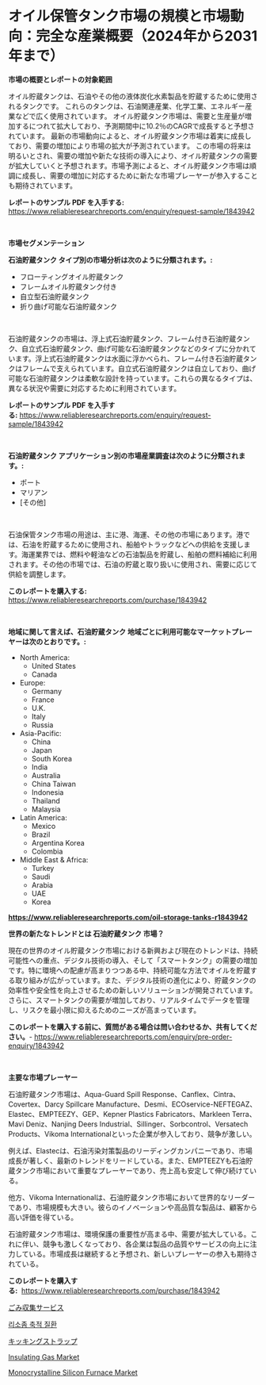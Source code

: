 <p><h1>オイル保管タンク市場の規模と市場動向：完全な産業概要（2024年から2031年まで）</h1></p><p><strong>市場の概要とレポートの対象範囲</strong></p>
<p><p>オイル貯蔵タンクは、石油やその他の液体炭化水素製品を貯蔵するために使用されるタンクです。 これらのタンクは、石油関連産業、化学工業、エネルギー産業などで広く使用されています。 オイル貯蔵タンク市場は、需要と生産量が増加するにつれて拡大しており、予測期間中に10.2％のCAGRで成長すると予想されています。 最新の市場動向によると、オイル貯蔵タンク市場は着実に成長しており、需要の増加により市場の拡大が予測されています。 この市場の将来は明るいとされ、需要の増加や新たな技術の導入により、オイル貯蔵タンクの需要が拡大していくと予想されます。市場予測によると、オイル貯蔵タンク市場は順調に成長し、需要の増加に対応するために新たな市場プレーヤーが参入することも期待されています。</p></p>
<p><strong>レポートのサンプル PDF を入手する:</strong> <a href="https://www.reliableresearchreports.com/enquiry/request-sample/1843942">https://www.reliableresearchreports.com/enquiry/request-sample/1843942</a></p>
<p>&nbsp;</p>
<p><strong>市場セグメンテーション</strong></p>
<p><strong>石油貯蔵タンク タイプ別の市場分析は次のように分類されます。:</strong></p>
<p><ul><li>フローティングオイル貯蔵タンク</li><li>フレームオイル貯蔵タンク付き</li><li>自立型石油貯蔵タンク</li><li>折り曲げ可能な石油貯蔵タンク</li></ul></p>
<p>&nbsp;</p>
<p><p>石油貯蔵タンクの市場は、浮上式石油貯蔵タンク、フレーム付き石油貯蔵タンク、自立式石油貯蔵タンク、曲げ可能な石油貯蔵タンクなどのタイプに分かれています。浮上式石油貯蔵タンクは水面に浮かべられ、フレーム付き石油貯蔵タンクはフレームで支えられています。自立式石油貯蔵タンクは自立しており、曲げ可能な石油貯蔵タンクは柔軟な設計を持っています。これらの異なるタイプは、異なる状況や需要に対応するために利用されています。</p></p>
<p><strong>レポートのサンプル PDF を入手する:</strong>&nbsp;<a href="https://www.reliableresearchreports.com/enquiry/request-sample/1843942">https://www.reliableresearchreports.com/enquiry/request-sample/1843942</a></p>
<p>&nbsp;</p>
<p><strong> 石油貯蔵タンク アプリケーション別の市場産業調査は次のように分類されます。:</strong></p>
<p><ul><li>ポート</li><li>マリアン</li><li>[その他]</li></ul></p>
<p>&nbsp;</p>
<p><p>石油保管タンク市場の用途は、主に港、海運、その他の市場にあります。港では、石油を貯蔵するために使用され、船舶やトラックなどへの供給を支援します。海運業界では、燃料や軽油などの石油製品を貯蔵し、船舶の燃料補給に利用されます。その他の市場では、石油の貯蔵と取り扱いに使用され、需要に応じて供給を調整します。</p></p>
<p><strong>このレポートを購入する:</strong>&nbsp; <a href="https://www.reliableresearchreports.com/purchase/1843942">https://www.reliableresearchreports.com/purchase/1843942</a></p>
<p>&nbsp;</p>
<p><strong>地域に関して言えば、石油貯蔵タンク 地域ごとに利用可能なマーケットプレーヤーは次のとおりです。:</strong></p>
<p><ul>
    <li>
        North America:
        <ul>
            <li>United States</li>
            <li>Canada</li>
        </ul>
    </li>
    <li>
        Europe:
        <ul>
            <li>Germany</li>
            <li>France</li>
            <li>U.K.</li>
            <li>Italy</li>
            <li>Russia</li>
        </ul>
    </li>
    <li>
        Asia-Pacific:
        <ul>
            <li>China</li>
            <li>Japan</li>
            <li>South Korea</li>
            <li>India</li>
            <li>Australia</li>
            <li>China Taiwan</li>
            <li>Indonesia</li>
            <li>Thailand</li>
            <li>Malaysia</li>
        </ul>
    </li>
    <li>
        Latin America:
        <ul>
            <li>Mexico</li>
            <li>Brazil</li>
            <li>Argentina Korea</li>
            <li>Colombia</li>
        </ul>
    </li>
    <li>
        Middle East & Africa:
        <ul>
            <li>Turkey</li>
            <li>Saudi</li>
            <li>Arabia</li>
            <li>UAE</li>
            <li>Korea</li>
        </ul>
    </li>
    </ul></p>
<p><strong><a href="https://www.reliableresearchreports.com/oil-storage-tanks-r1843942">https://www.reliableresearchreports.com/oil-storage-tanks-r1843942</a></strong>&nbsp;</p>
<p><strong>世界の新たなトレンドとは 石油貯蔵タンク 市場？</strong></p>
<p><p>現在の世界のオイル貯蔵タンク市場における新興および現在のトレンドは、持続可能性への重点、デジタル技術の導入、そして「スマートタンク」の需要の増加です。特に環境への配慮が高まりつつある中、持続可能な方法でオイルを貯蔵する取り組みが広がっています。また、デジタル技術の進化により、貯蔵タンクの効率性や安全性を向上させるための新しいソリューションが開発されています。さらに、スマートタンクの需要が増加しており、リアルタイムでデータを管理し、リスクを最小限に抑えるためのニーズが高まっています。</p></p>
<p><strong>このレポートを購入する前に、質問がある場合は問い合わせるか、共有してください。</strong>- <a href="https://www.reliableresearchreports.com/enquiry/pre-order-enquiry/1843942">https://www.reliableresearchreports.com/enquiry/pre-order-enquiry/1843942</a></p>
<p>&nbsp;</p>
<p><strong>主要な市場プレーヤー</strong></p>
<p><p>石油貯蔵タンク市場は、Aqua-Guard Spill Response、Canflex、Cintra、Covertex、Darcy Spillcare Manufacture、Desmi、ECOservice-NEFTEGAZ、Elastec、EMPTEEZY、GEP、Kepner Plastics Fabricators、Markleen Terra、Mavi Deniz、Nanjing Deers Industrial、Sillinger、Sorbcontrol、Versatech Products、Vikoma Internationalといった企業が参入しており、競争が激しい。</p><p>例えば、Elastecは、石油汚染対策製品のリーディングカンパニーであり、市場成長が著しく、最新のトレンドをリードしている。また、EMPTEEZYも石油貯蔵タンク市場において重要なプレーヤーであり、売上高も安定して伸び続けている。</p><p>他方、Vikoma Internationalは、石油貯蔵タンク市場において世界的なリーダーであり、市場規模も大きい。彼らのイノベーションや高品質な製品は、顧客から高い評価を得ている。</p><p>石油貯蔵タンク市場は、環境保護の重要性が高まる中、需要が拡大している。これに伴い、競争も激しくなっており、各企業は製品の品質やサービスの向上に注力している。市場成長は継続すると予想され、新しいプレーヤーの参入も期待されている。</p></p>
<p><strong>このレポートを購入する:</strong>&nbsp;&nbsp;<a href="https://www.reliableresearchreports.com/purchase/1843942">https://www.reliableresearchreports.com/purchase/1843942</a></p>
<p><p><a href="https://medium.com/@maureenbiologist34/%E3%82%B4%E3%83%9F%E6%8B%BE%E3%81%84%E3%82%B5%E3%83%BC%E3%83%93%E3%82%B9%E5%B8%82%E5%A0%B4-%E7%AB%B6%E4%BA%89%E5%88%86%E6%9E%90-%E5%B8%82%E5%A0%B4%E5%8B%95%E5%90%91-2031%E5%B9%B4%E3%81%BE%E3%81%A7%E3%81%AE%E4%BA%88%E6%B8%AC-37a43ccd0aef">ごみ収集サービス</a></p><p><a href="https://medium.com/@cierrahayes1930/%EB%9D%BC%EC%9D%B4%EC%86%8C%EC%86%8C%EB%A7%90-%EC%A0%80%EC%9E%A5-%EC%A7%88%EB%B3%91-%EC%8B%9C%EC%9E%A5-%EC%9C%A0%ED%98%95-%EC%9D%91%EC%9A%A9-%EB%B6%84%EC%95%BC-%EB%B0%8F-%EC%A7%80%EB%A6%AC%EC%97%90-%EB%8C%80%ED%95%9C-%ED%8F%AC%EA%B4%84%EC%A0%81%EC%9D%B8-%ED%8F%89%EA%B0%80-9c8950172228">리소좀 축적 질환</a></p><p><a href="https://github.com/joaejkdzgyljvo6/Market-Research-Report-List-1/blob/main/950934322635.md">キッキングストラップ</a></p><p><a href="https://scarlet-rocket-c63.notion.site/Insulating-Gas-Market-Furnish-Information-about-Market-Size-Market-Share-Market-Dynamics-and-Proj-acfe26edd79e44a2a0c8a9e6531e4393">Insulating Gas Market</a></p><p><a href="https://view.publitas.com/reportprime-1/global-monocrystalline-silicon-furnace-market-by-types-applications-and-major-players-with-regional-growth-rate-analysis-and-development-situation-from-2024-to-2031/">Monocrystalline Silicon Furnace Market</a></p></p>